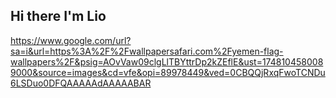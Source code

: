 ## Hi there I'm Lio
https://www.google.com/url?sa=i&url=https%3A%2F%2Fwallpapersafari.com%2Fyemen-flag-wallpapers%2F&psig=AOvVaw09clgLlTBYttrDp2kZEflE&ust=1748104580089000&source=images&cd=vfe&opi=89978449&ved=0CBQQjRxqFwoTCNDu6LSDuo0DFQAAAAAdAAAAABAR
